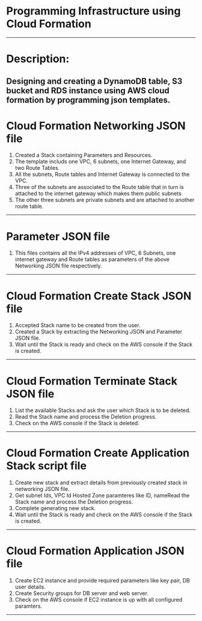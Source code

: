# Programming Infrastructure using Cloud Formation 
------------------------------------------------------------------------------------------------------------------------------------------
# Description: 
   Designing and creating a DynamoDB table, S3 bucket and RDS instance using AWS cloud formation by programming json templates.
------------------------------------------------------------------------------------------------------------------------------------------
# Cloud Formation Networking JSON file
 1. Created a Stack containing Parameters and Resources.
 2. The template includs one VPC, 6 subnets, one Internet Gateway, and two Route Tables.
 3. All the subnets, Route tables and Internet Gateway is connected to the VPC.
 4. Three of the subnets are associated to the Route table that in turn is attached to the internet gateway which makes them public           subnets
 5. The other three subnets are private subnets and are attached to another route table. 
------------------------------------------------------------------------------------------------------------------------------------------
# Parameter JSON file
 1. This files contains all the IPv4 addresses of VPC, 6 Subnets, one internet gateway and Route tables as parameters of the above Networking JSON file respectively. 
------------------------------------------------------------------------------------------------------------------------------------------ 
# Cloud Formation Create Stack JSON file
1. Accepted Stack name to be created from the user.
2. Created a Stack by extracting the Networking JSON and Parameter JSON file.
3. Wait until the Stack is ready and check on the AWS console if the Stack is created.
------------------------------------------------------------------------------------------------------------------------------------------
# Cloud Formation Terminate Stack JSON file
1. List the available Stacks and ask the user which Stack is to be deleted.
2. Read the Stack name and process the Deletion progress.
3. Check on the AWS console if the Stack is deleted.
------------------------------------------------------------------------------------------------------------------------------------------
# Cloud Formation Create Application Stack script file
1. Create new stack and extract details from previously created stack in networking JSON file.
2. Get subnet Ids, VPC Id Hosted Zone paramteres like ID, nameRead the Stack name and process the Deletion progress.
3. Complete generating new stack.
4. Wait until the Stack is ready and check on the AWS console if the Stack is created.
------------------------------------------------------------------------------------------------------------------------------------------
# Cloud Formation Application JSON file
1. Create EC2 instance and provide required parameters like key pair, DB user details.
2. Create Security groups for DB server and web server.
3. Check on the AWS console if EC2 instance is up with all configured paramters.
----------------------------------------------------------------------------------------------------------------------------------------
